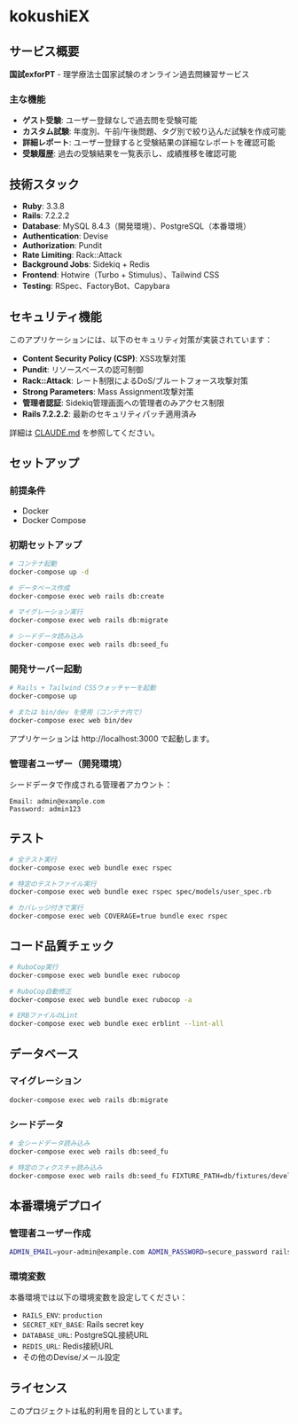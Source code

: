 # kokushiEX

## サービス概要

**国試exforPT** - 理学療法士国家試験のオンライン過去問練習サービス

### 主な機能

- **ゲスト受験**: ユーザー登録なしで過去問を受験可能
- **カスタム試験**: 年度別、午前/午後問題、タグ別で絞り込んだ試験を作成可能
- **詳細レポート**: ユーザー登録すると受験結果の詳細なレポートを確認可能
- **受験履歴**: 過去の受験結果を一覧表示し、成績推移を確認可能

## 技術スタック

- **Ruby**: 3.3.8
- **Rails**: 7.2.2.2
- **Database**: MySQL 8.4.3（開発環境）、PostgreSQL（本番環境）
- **Authentication**: Devise
- **Authorization**: Pundit
- **Rate Limiting**: Rack::Attack
- **Background Jobs**: Sidekiq + Redis
- **Frontend**: Hotwire（Turbo + Stimulus）、Tailwind CSS
- **Testing**: RSpec、FactoryBot、Capybara

## セキュリティ機能

このアプリケーションには、以下のセキュリティ対策が実装されています：

- **Content Security Policy (CSP)**: XSS攻撃対策
- **Pundit**: リソースベースの認可制御
- **Rack::Attack**: レート制限によるDoS/ブルートフォース攻撃対策
- **Strong Parameters**: Mass Assignment攻撃対策
- **管理者認証**: Sidekiq管理画面への管理者のみアクセス制限
- **Rails 7.2.2.2**: 最新のセキュリティパッチ適用済み

詳細は [CLAUDE.md](CLAUDE.md) を参照してください。

## セットアップ

### 前提条件

- Docker
- Docker Compose

### 初期セットアップ

```bash
# コンテナ起動
docker-compose up -d

# データベース作成
docker-compose exec web rails db:create

# マイグレーション実行
docker-compose exec web rails db:migrate

# シードデータ読み込み
docker-compose exec web rails db:seed_fu
```

### 開発サーバー起動

```bash
# Rails + Tailwind CSSウォッチャーを起動
docker-compose up

# または bin/dev を使用（コンテナ内で）
docker-compose exec web bin/dev
```

アプリケーションは http://localhost:3000 で起動します。

### 管理者ユーザー（開発環境）

シードデータで作成される管理者アカウント：

```
Email: admin@example.com
Password: admin123
```

## テスト

```bash
# 全テスト実行
docker-compose exec web bundle exec rspec

# 特定のテストファイル実行
docker-compose exec web bundle exec rspec spec/models/user_spec.rb

# カバレッジ付きで実行
docker-compose exec web COVERAGE=true bundle exec rspec
```

## コード品質チェック

```bash
# RuboCop実行
docker-compose exec web bundle exec rubocop

# RuboCop自動修正
docker-compose exec web bundle exec rubocop -a

# ERBファイルのLint
docker-compose exec web bundle exec erblint --lint-all
```

## データベース

### マイグレーション

```bash
docker-compose exec web rails db:migrate
```

### シードデータ

```bash
# 全シードデータ読み込み
docker-compose exec web rails db:seed_fu

# 特定のフィクスチャ読み込み
docker-compose exec web rails db:seed_fu FIXTURE_PATH=db/fixtures/development
```

## 本番環境デプロイ

### 管理者ユーザー作成

```bash
ADMIN_EMAIL=your-admin@example.com ADMIN_PASSWORD=secure_password rails admin:create
```

### 環境変数

本番環境では以下の環境変数を設定してください：

- `RAILS_ENV`: `production`
- `SECRET_KEY_BASE`: Rails secret key
- `DATABASE_URL`: PostgreSQL接続URL
- `REDIS_URL`: Redis接続URL
- その他のDevise/メール設定

## ライセンス

このプロジェクトは私的利用を目的としています。
